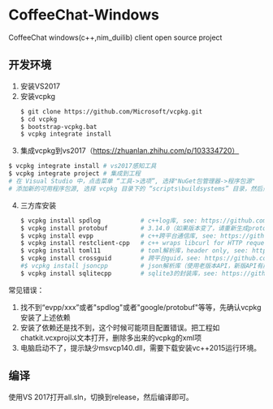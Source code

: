 # CoffeeChat-Windows

CoffeeChat windows(c++,nim_duilib) client open source project

## 开发环境

1. 安装VS2017
2. 安装vcpkg
   ```bash
   $ git clone https://github.com/Microsoft/vcpkg.git
   $ cd vcpkg
   $ bootstrap-vcpkg.bat
   $ vcpkg integrate install
   ```
3. 集成vcpkg到vs2017（https://zhuanlan.zhihu.com/p/103334720）
```bash
$ vcpkg integrate install # vs2017感知工具
$ vcpkg integrate project # 集成到工程
# 在 Visual Studio 中，点击菜单 “工具->选项”, 选择"NuGet包管理器->程序包源"
# 添加新的可用程序包源, 选择 vcpkg 目录下的 “scripts\buildsystems” 目录，然后点击右侧的 “更新” 按钮。
```
4. 三方库安装
   ```bash
   $ vcpkg install spdlog           # c++log库, see: https://github.com/gabime/spdlog
   $ vcpkg install protobuf         # 3.14.0（如果版本变了，请重新生成protobuf文件）, see: https://github.com/protocolbuffers/protobuf
   $ vcpkg install evpp             # c++跨平台通信库, see: https://github.com/Qihoo360/evpp
   $ vcpkg install restclient-cpp   # c++ wraps libcurl for HTTP requests, see: https://github.com/mrtazz/restclient-cpp
   $ vcpkg install toml11           # toml解析库，header only, see: https://github.com/ToruNiina/toml11
   $ vcpkg install crossguid        # 跨平台guid，see: https://github.com/graeme-hill/crossguid
   #$ vcpkg install jsoncpp         # json解析库（使用老版本API，新版API有崩溃）
   $ vcpkg install sqlitecpp        # sqlite3的封装库，see: https://github.com/SRombauts/SQLiteCpp
   ```

常见错误：
1. 找不到“evpp/xxx”或者"spdlog"或者"google/protobuf"等等，先确认vcpkg安装了上述依赖
2. 安装了依赖还是找不到，这个时候可能项目配置错误。把工程如chatkit.vcxproj以文本打开，删除多出来的vcpkg的xml项
3. 电脑启动不了，提示缺少msvcp140.dll，需要下载安装vc++2015运行环境。

## 编译

使用VS 2017打开all.sln，切换到release，然后编译即可。